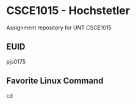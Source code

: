 # CSCE1015 - Hochstetler
Assignment repository for UNT CSCE1015
## EUID
pjs0175
## Favorite Linux Command
cd
